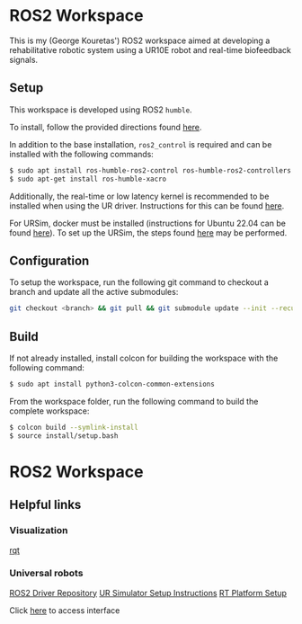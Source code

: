 # ROS2 Workspace
This is my (George Kouretas') ROS2 workspace aimed at developing a rehabilitative robotic system using a UR10E robot and real-time biofeedback signals.

## Setup
This workspace is developed using ROS2 `humble`. 

To install, follow the provided directions found [here](https://docs.ros.org/en/humble/Installation/Ubuntu-Install-Debs.html).

In addition to the base installation, `ros2_control` is required and can be installed with the following commands:
```bash
$ sudo apt install ros-humble-ros2-control ros-humble-ros2-controllers
$ sudo apt-get install ros-humble-xacro
```

Additionally, the real-time or low latency kernel is recommended to be installed when using the UR driver. Instructions for this can be found [here](https://docs.universal-robots.com/Universal_Robots_ROS2_Documentation/doc/ur_client_library/doc/real_time.html#real-time-setup).


For URSim, docker must be installed (instructions for Ubuntu 22.04 can be found [here](https://www.cherryservers.com/blog/install-docker-ubuntu-22-04)). To set up the URSim, the steps found [here](https://docs.universal-robots.com/Universal_Robots_ROS2_Documentation/doc/ur_robot_driver/ur_robot_driver/doc/installation/ursim_docker.html) may be performed.

## Configuration
To setup the workspace, run the following git command to checkout a branch and update all the active submodules:
```bash
git checkout <branch> && git pull && git submodule update --init --recursive
```

## Build
If not already installed, install colcon for building the workspace with the following command:
```bash
$ sudo apt install python3-colcon-common-extensions
```

From the workspace folder, run the following command to build the complete workspace:
```bash
$ colcon build --symlink-install
$ source install/setup.bash
```

# ROS2 Workspace
## Helpful links
### Visualization
[rqt](http://docs.ros.org/en/humble/Concepts/Intermediate/About-RQt.html)
### Universal robots
[ROS2 Driver Repository](https://github.com/UniversalRobots/Universal_Robots_ROS2_Driver)
[UR Simulator Setup Instructions](https://docs.ros.org/en/ros2_packages/rolling/api/ur_robot_driver/usage.html#usage-with-official-ur-simulator)
[RT Platform Setup](https://docs.universal-robots.com/Universal_Robots_ROS2_Documentation/doc/ur_client_library/doc/real_time.html#real-time-setup)

Click [here](http://localhost:6080/vnc_auto.html) to access interface